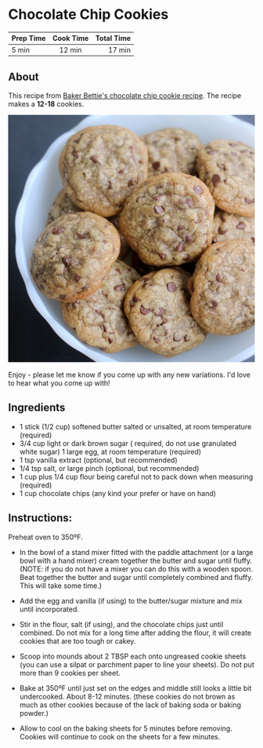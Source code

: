 # Chocolate Chip Cookies

| Prep Time        | Cook Time           | Total Time  |
| ------------- |:-------------:| -----:|
| 5 min     | 12 min | 17 min |


## About

This recipe from [Baker Bettie's chocolate chip cookie recipe](http://bakerbettie.com/easy-chocolate-chip-cookies/). The recipe makes a **12-18** cookies. 

![](assets/images/IMG_3998_square.jpg)

Enjoy - please let me know if you come up with any new variations. I'd love to hear what you come up with!

## Ingredients

* 1 stick (1/2 cup) softened butter salted or unsalted, at room temperature (required)
* 3/4 cup light or dark brown sugar ( required, do not use granulated white sugar)
1 large egg, at room temperature (required)
* 1 tsp vanilla extract (optional, but recommended)
* 1/4 tsp salt, or large pinch (optional, but recommended)
* 1 cup plus 1/4 cup flour being careful not to pack down when measuring (required)
* 1 cup chocolate chips (any kind your prefer or have on hand)

## Instructions:

Preheat oven to 350ºF.

* In the bowl of a stand mixer fitted with the paddle attachment (or a large bowl with a hand mixer) cream together the butter and sugar until fluffy. (NOTE: if you do not have a mixer you can do this with a wooden spoon. Beat together the butter and sugar until completely combined and fluffy. This will take some time.)

* Add the egg and vanilla (if using) to the butter/sugar mixture and mix until incorporated.

* Stir in the flour, salt (if using), and the chocolate chips just until combined. Do not mix for a long time after adding the flour, it will create cookies that are too tough or cakey.

* Scoop into mounds about 2 TBSP each onto ungreased cookie sheets (you can use a silpat or parchment paper to line your sheets). Do not put more than 9 cookies per sheet.

* Bake at 350ºF until just set on the edges and middle still looks a little bit undercooked. About 8-12 minutes. (these cookies do not brown as much as other cookies because of the lack of baking soda or baking powder.)

* Allow to cool on the baking sheets for 5 minutes before removing. Cookies will continue to cook on the sheets for a few minutes.